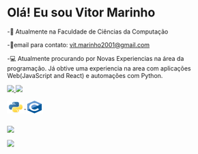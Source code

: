 # Olá! Eu sou Vitor Marinho

-📖 Atualmente na Faculdade de Ciências da Computação

-📨email para contato: vit.marinho2001@gmail.com

-💻 Atualmente procurando por Novas Experiencias na área da programação. Já obtive uma experiencia na area com aplicações Web(JavaScript and React) e automações com Python.


<div>
  <a href="https://github.com/VitMarin">
  <img height="180em" src="https://github-readme-stats.vercel.app/api?username=VitorMarinhoSilva&show_icons=true&theme=gotham&include_all_commits=true&count_private=true"/>
  <img height="180em" src="https://github-readme-stats.vercel.app/api/top-langs/?username=VitorMarinhoSilva&layout=compact&langs_count=7&theme=gotham"/>
</div>

<div style="display: inline_block"><br>
<img align="center" alt="Vitor-Python" height="30" width="40" src="https://raw.githubusercontent.com/devicons/devicon/master/icons/python/python-original.svg">
<img align="center" alt="Vitor-C" height="30" width="40" src="https://raw.githubusercontent.com/devicons/devicon/master/icons/c/c-original.svg">

##

<a href="https://www.linkedin.com/in/vitor-marinho-87809a178/" target="_blank"><img src="https://img.shields.io/badge/-LinkedIn-%230077B5?style=for-the-badge&logo=linkedin&logoColor=white" target="_blank"></a> 

<a href = "mailto:vit.marinho2001@gmail.com"><img src="https://img.shields.io/badge/-Gmail-%23333?style=for-the-badge&logo=gmail&logoColor=white" target="_blank"></a>

